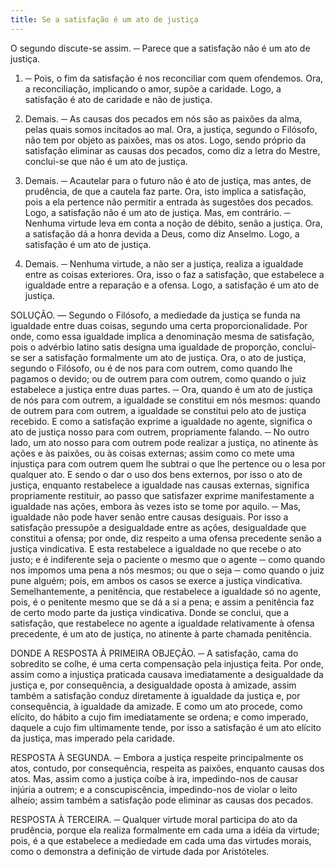 ```yaml
---
title: Se a satisfação é um ato de justiça
---
```


O segundo discute-se assim. ─ Parece que a satisfação não é um ato de justiça.  

1. ─ Pois, o fim da satisfação é nos reconciliar com quem ofendemos. Ora, a reconciliação, implicando o amor, supõe a caridade. Logo, a satisfação é ato de caridade e não de justiça.  

2. Demais. ─ As causas dos pecados em nós são as paixões da alma, pelas quais somos incitados ao mal. Ora, a justiça, segundo o Filósofo, não tem por objeto as paixões, mas os atos. Logo, sendo próprio da satisfação eliminar as causas dos pecados, como diz a letra do Mestre, conclui-se que não é um ato de justiça.  

3. Demais. ─ Acautelar para o futuro não é ato de justiça, mas antes, de prudência, de que a cautela faz parte. Ora, isto implica a satisfação, pois a ela pertence não permitir a entrada às sugestões dos pecados. Logo, a satisfação não é um ato de justiça.  Mas, em contrário. ─ Nenhuma virtude leva em conta a noção de débito, senão a justiça. Ora, a satisfação dá a honra devida a Deus, como diz Anselmo. Logo, a satisfação é um ato de justiça.  

2. Demais. ─ Nenhuma virtude, a não ser a justiça, realiza a igualdade entre as coisas exteriores. Ora, isso o faz a satisfação, que estabelece a igualdade entre a reparação e a ofensa. Logo, a satisfação é um ato de justiça.  

SOLUÇÃO. — Segundo o Filósofo, a mediedade da justiça se funda na igualdade entre duas coisas, segundo uma certa proporcionalidade. Por onde, como essa igualdade implica a denominação mesma de satisfação, pois o advérbio latino satis designa uma igualdade de proporção, conclui-se ser a satisfação formalmente um ato de justiça. Ora, o ato de justiça, segundo o Filósofo, ou é de nos para com outrem, como quando lhe pagamos o devido; ou de outrem para com outrem, como quando o juiz estabelece a justiça entre duas partes. ─ Ora, quando é um ato de justiça de nós para com outrem, a igualdade se constitui em nós mesmos: quando de outrem para com outrem, a igualdade se constitui pelo ato de justiça recebido. E como a satisfação exprime a igualdade no agente, significa o ato de justiça nosso para com outrem, propriamente falando. ─ No outro lado, um ato nosso para com outrem pode realizar a justiça, no atinente às ações e às paixões, ou às coisas externas; assim como co mete uma injustiça para com outrem quem lhe subtrai o que lhe pertence ou o lesa por qualquer ato. E sendo o dar o uso dos bens externos, por isso o ato de justiça, enquanto restabelece a igualdade nas causas externas, significa propriamente restituir, ao passo que satisfazer exprime manifestamente a igualdade nas ações, embora às vezes isto se tome por aquilo. ─ Mas, igualdade não pode haver senão entre causas desiguais. Por isso a satisfação pressupõe a desigualdade entre as ações, desigualdade que constitui a ofensa; por onde, diz respeito a uma ofensa precedente senão a justiça vindicativa. E esta restabelece a igualdade no que recebe o ato justo; e é indiferente seja o paciente o mesmo que o agente ─ como quando nos impomos uma pena a nós mesmos; ou que o seja ─ como quando o juiz pune alguém; pois, em ambos os casos se exerce a justiça vindicativa. Semelhantemente, a penitência, que restabelece a igualdade só no agente, pois, é o penitente mesmo que se dá a si a pena; e assim a penitência faz de certo modo parte da justiça vindicativa. Donde se conclui, que a satisfação, que restabelece no agente a igualdade relativamente à ofensa precedente, é um ato de justiça, no atinente à parte chamada penitência.  

DONDE A RESPOSTA À PRIMEIRA OBJEÇÃO. ─ A satisfação, cama do sobredito se colhe, é uma certa compensação pela injustiça feita. Por onde, assim como a injustiça praticada causava imediatamente a desigualdade da justiça e, por consequência, a desigualdade oposta à amizade, assim também a satisfação conduz diretamente à igualdade da justiça e, por consequência, à igualdade da amizade. E como um ato procede, como elícito, do hábito a cujo fim imediatamente se ordena; e como imperado, daquele a cujo fim ultimamente tende, por isso a satisfação é um  ato elícito da justiça, mas imperado pela caridade.  

RESPOSTA À SEGUNDA. ─ Embora a justiça respeite principalmente os atos, contudo, por consequência, respeita as paixões, enquanto causas dos atos. Mas, assim como a justiça coíbe à ira, impedindo-nos de causar injúria a outrem; e a conscupiscência, impedindo-nos de violar o leito alheio; assim também a satisfação pode eliminar as causas dos pecados.  

RESPOSTA À TERCEIRA. ─ Qualquer virtude moral participa do ato da prudência, porque ela realiza formalmente em cada uma a idéia da virtude; pois, é a que estabelece a mediedade em cada uma das virtudes morais, como o demonstra a definição de virtude dada por Aristóteles.